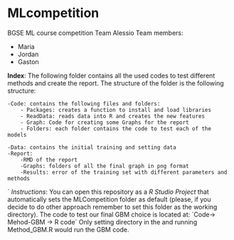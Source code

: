 # MLcompetition
BGSE ML course competition
Team Alessio
Team members:
* Maria
* Jordan
* Gaston

  
**Index**:
The following folder contains all the used codes to test different methods and create the report. The structure of the folder is the following structure:

	-Code: contains the following files and folders:
		- Packages: creates a function to install and load libraries
		- ReadData: reads data into R and creates the new features
		- Graph: Code for creating some Graphs for the report
		- Folders: each folder contains the code to test each of the models
		
	-Data: contains the initial training and setting data
	-Report: 
		-RMD of the report
		-Graphs: folders of all the final graph in png format
		-Results: error of the training set with different parameters and methods
´
*Instructions*:
You can open this repository as a *R Studio Project* that automatically sets the MLCompetition folder as default (please, if you decide to do other approach remember to set this folder as the working directory).
The code to test our final GBM choice is located at: ´Code-> Mehod-GBM -> R code´
Only setting directory in the and running Method_GBM.R would run the GBM code.
